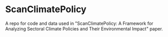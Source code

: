 # ScanClimatePolicy
A repo for code and data used in "ScanClimatePolicy: A Framework for Analyzing Sectoral Climate Policies and Their Environmental Impact" paper.
